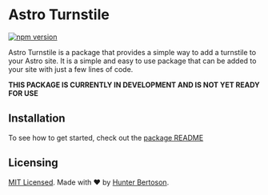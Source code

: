 # Astro Turnstile

[![npm version](https://badge.fury.io/js/astro-turnstile.svg)](https://badge.fury.io/js/astro-turnstile)

Astro Turnstile is a package that provides a simple way to add a turnstile to your Astro site. It is a simple and easy to use package that can be added to your site with just a few lines of code.


**THIS PACKAGE IS CURRENTLY IN DEVELOPMENT AND IS NOT YET READY FOR USE**

## Installation

To see how to get started, check out the [package README](./package/README.md)

## Licensing

[MIT Licensed](./LICENSE). Made with ❤️ by [Hunter Bertoson](https://github.com/hkbertoson).
